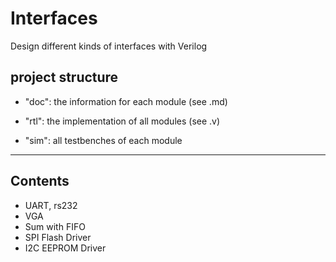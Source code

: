 # Interfaces
Design different kinds of interfaces with Verilog

## project structure
- "doc": the information for each module (see .md)

- "rtl": the implementation of all modules (see .v)

- "sim": all testbenches of each module

***

## Contents
- UART, rs232
- VGA
- Sum with FIFO
- SPI Flash Driver
- I2C EEPROM Driver
